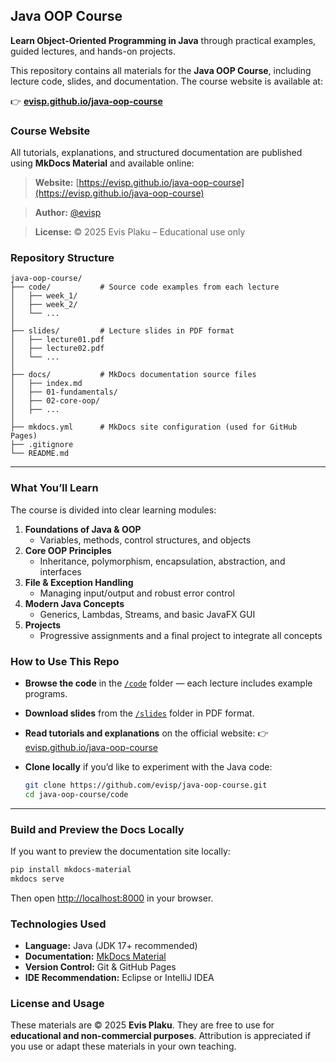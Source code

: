 ## Java OOP Course

**Learn Object-Oriented Programming in Java** through practical examples, guided lectures, and hands-on projects.

This repository contains all materials for the **Java OOP Course**, including lecture code, slides, and documentation.
The course website is available at:

👉 **[evisp.github.io/java-oop-course](https://evisp.github.io/java-oop-course)**


### Course Website

All tutorials, explanations, and structured documentation are published using **MkDocs Material** and available online:

> **Website:** [https://evisp.github.io/java-oop-course](https://evisp.github.io/java-oop-course)

> **Author:** [@evisp](https://github.com/evisp)

> **License:** © 2025 Evis Plaku – Educational use only


### Repository Structure

```
java-oop-course/
├── code/           # Source code examples from each lecture
│   ├── week_1/
│   ├── week_2/
│   └── ...
│
├── slides/         # Lecture slides in PDF format
│   ├── lecture01.pdf
│   ├── lecture02.pdf
│   └── ...
│
├── docs/           # MkDocs documentation source files
│   ├── index.md
│   ├── 01-fundamentals/
│   ├── 02-core-oop/
│   ├── ...
│
├── mkdocs.yml      # MkDocs site configuration (used for GitHub Pages)
├── .gitignore
└── README.md
```

---

### What You’ll Learn

The course is divided into clear learning modules:

1. **Foundations of Java & OOP**
    - Variables, methods, control structures, and objects
2. **Core OOP Principles**
    - Inheritance, polymorphism, encapsulation, abstraction, and interfaces
3. **File & Exception Handling**
    - Managing input/output and robust error control
4. **Modern Java Concepts**
    - Generics, Lambdas, Streams, and basic JavaFX GUI
5. **Projects**
    - Progressive assignments and a final project to integrate all concepts

### How to Use This Repo

* **Browse the code** in the [`/code`](code/) folder — each lecture includes example programs.
* **Download slides** from the [`/slides`](slides/) folder in PDF format.
* **Read tutorials and explanations** on the official website:
  👉 [evisp.github.io/java-oop-course](https://evisp.github.io/java-oop-course)
* **Clone locally** if you’d like to experiment with the Java code:

  ```bash
  git clone https://github.com/evisp/java-oop-course.git
  cd java-oop-course/code
  ```

---

### Build and Preview the Docs Locally

If you want to preview the documentation site locally:

```bash
pip install mkdocs-material
mkdocs serve
```

Then open [http://localhost:8000](http://localhost:8000) in your browser.

### Technologies Used

* **Language:** Java (JDK 17+ recommended)
* **Documentation:** [MkDocs Material](https://squidfunk.github.io/mkdocs-material/)
* **Version Control:** Git & GitHub Pages
* **IDE Recommendation:** Eclipse or IntelliJ IDEA

### License and Usage

These materials are © 2025 **Evis Plaku**.
They are free to use for **educational and non-commercial purposes**.
Attribution is appreciated if you use or adapt these materials in your own teaching.
